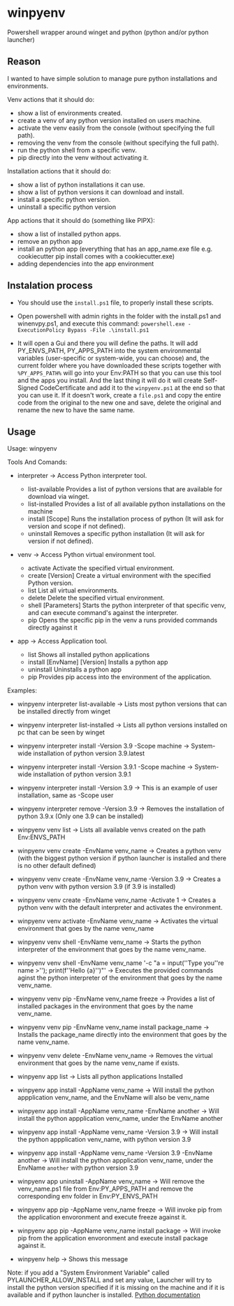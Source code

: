 # winpyenv
Powershell wrapper around winget and python (python and/or python launcher)

## Reason
I wanted to have simple solution to manage pure python installations and environments.

Venv actions that it should do:
- show a list of environments created.
- create a venv of any python version installed on users machine.
- activate the venv easily from the console (without specifying the full path).
- removing the venv from the console (without specifying the full path).
- run the python shell from a specific venv.
- pip directly into the venv without activating it.

Installation actions that it should do:
- show a list of python installations it can use.
- show a list of python versions it can download and install.
- install a specific python version.
- uninstall a specific python version

App actions that it should do (something like PIPX):
- show a list of installed python apps.
- remove an python app
- install an python app (everything that has an app_name.exe file e.g. cookiecutter pip install comes with a cookiecutter.exe)
- adding dependencies into the app environment


## Instalation process

- You should use the `install.ps1` file, to properly install these scripts.
- Open powershell with admin rights in the folder with the install.ps1 and winenvpy.ps1, and execute this command: `powershell.exe -ExecutionPolicy Bypass -File .\install.ps1`

- It will open a Gui and there you will define the paths. It will add PY_ENVS_PATH, PY_APPS_PATH into the system environmental variables (user-specific or system-wide, you can choose) and, the current folder where you have downloaded these scripts together with `%PY_APPS_PATH%` will go into your Env:PATH so that you can use this tool and the apps you install. And the last thing it will do it will create Self-Signed CodeCertificate and add it to the `winpyenv.ps1` at the end so that you can use it. If it doesn't work, create a `file.ps1` and copy the entire code from the original to the new one and save, delete the original and rename the new to have the same name. 


## Usage

Usage: winpyenv <tool> <command>

Tools And Comands:
  
- interpreter -> Access Python interpreter tool.
  - list-available              Provides a list of python versions that are available for download via winget.
  - list-installed              Provides a list of all available python installations on the machine
  - install <Version> [Scope]   Runs the installation process of python (It will ask for version and scope if not defined).
  - uninstall <Version>         Removes a specific python installation (It will ask for version if not defined).

- venv -> Access Python virtual environment tool.
  - activate <EnvName>            Activate the specified virtual environment.
  - create <EnvName> [Version]    Create a virtual environment with the specified Python version.
  - list                          List all virtual environments.
  - delete <EnvName>              Delete the specified virtual environment.
  - shell <EnvName> [Parameters]  Starts the python interpreter of that specific venv, and can execute command's against the interpreter.
  - pip <EnvName> <Parameters>    Opens the specific pip in the venv a runs provided commands directly against it

- app -> Access Application tool.
  - list                                  Shows all installed python applications
  - install <AppName> [EnvName] [Version] Installs a python app
  - uninstall <AppName>                   Uninstalls a python app
  - pip <AppName>                         Provides pip access into the environment of the application.

Examples:
- winpyenv interpreter list-available                        -> Lists most python versions that can be installed directly from winget
- winpyenv interpreter list-installed                        -> Lists all python versions installed on pc that can be seen by winget
- winpyenv interpreter install -Version 3.9 -Scope machine   -> System-wide installation of python version 3.9.latest
- winpyenv interpreter install -Version 3.9.1 -Scope machine -> System-wide installation of python version 3.9.1
- winpyenv interpreter install -Version 3.9                  -> This is an example of user installation, same as -Scope user
- winpyenv interpreter remove -Version 3.9                   -> Removes the installation of python 3.9.x (Only one 3.9 can be installed)

- winpyenv venv list                                         -> Lists all available venvs created on the path Env:ENVS_PATH
- winpyenv venv create -EnvName venv_name                    -> Creates a python venv (with the biggest python version if python launcher is installed and there is no other default defined)
- winpyenv venv create -EnvName venv_name -Version 3.9       -> Creates a python venv with python version 3.9 (if 3.9 is installed)
- winpyenv venv create -EnvName venv_name -Activate 1        -> Creates a python venv with the default interpreter and activates the environment.
- winpyenv venv activate -EnvName venv_name                  -> Activates the virtual environment that goes by the name venv_name
- winpyenv venv shell -EnvName venv_name                     -> Starts the python interpreter of the environment that goes by the name venv_name.
- winpyenv venv shell -EnvName venv_name '-c "a = input(''Type you\''re name >''); print(f''Hello {a}'')"' -> Executes the provided commands aginst the python interpreter of the environment that goes by the name venv_name.
- winpyenv venv pip -EnvName venv_name freeze                -> Provides a list of installed packages in the environment that goes by the name venv_name.
- winpyenv venv pip -EnvName venv_name install package_name  -> Installs the package_name directly into the environment that goes by the name venv_name.
- winpyenv venv delete -EnvName venv_name                    -> Removes the virtual environment that goes by the name venv_name if exists.

- winpyenv app list                                          -> Lists all python applications Installed
- winpyenv app install -AppName venv_name                    -> Will install the python appplication venv_name, and the EnvName will also be venv_name
- winpyenv app install -AppName venv_name -EnvName another   -> Will install the python appplication venv_name, under the EnvName another
- winpyenv app install -AppName venv_name -Version 3.9       -> Will install the python appplication venv_name, with python version 3.9
- winpyenv app install -AppName venv_name -Version 3.9 -EnvName another -> Will install the python appplication venv_name, under the EnvName `another` with python version 3.9
- winpyenv app uninstall -AppName venv_name                  -> Will remove the venv_name.ps1 file from Env:PY_APPS_PATH and remove the corresponding env folder in Env:PY_ENVS_PATH
- winpyenv app pip -AppName venv_name freeze                 -> Will invoke pip from the application envoronment and execute freeze against it.
- winpyenv app pip -AppName venv_name install package        -> Will invoke pip from the application envoronment and execute install package against it.

- winpyenv help                                              -> Shows this message

Note: if you add a "System Environment Variable" called PYLAUNCHER_ALLOW_INSTALL and set any value, Launcher will try to install the python version specified if it is missing on the machine and if it is available and if python launcher is installed. [Python documentation](https://docs.python.org/3/using/windows.html#install-on-demand)